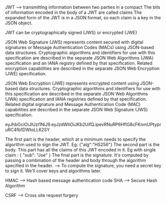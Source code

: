 JWT --> transmitting information between two parties in a compact
The bits of information encoded in the body of a JWT are called claims
The expanded form of the JWT is in a JSON format, so each claim is a key in the JSON object.

JWT can be cryptographically signed (JWS) or encrypted (JWE)


JSON Web Signature (JWS) represents content secured with digital signatures or Message Authentication Codes (MACs) 
using JSON-based data structures.  Cryptographic algorithms and identifiers for use with this specification are described in the separate JSON Web Algorithms (JWA) 
specification and an IANA registry defined by that specification.  Related 
encryption capabilities are described in the separate 
JSON Web Encryption (JWE) specification.

JSON Web Encryption (JWE) represents encrypted content 
using JSON-based data structures.  Cryptographic algorithms and identifiers for use with this specification are described in the separate JSON Web Algorithms (JWA) 
specification and IANA registries defined by that specification.  Related
digital signature and Message Authentication Code (MAC) capabilities are described in the separate
JSON Web Signature (JWS) specification.


eyJhbGciOiJIUzI1NiJ9.eyJzdWIiOiJKb2UifQ.ipevRNuRP6HflG8cFKnmUPtypruRC4fb1DWtoLL62SY

The first part is the header, which at a minimum needs to specify the algorithm used to sign the JWT. Eg: {"alg":"HS256"}
The second part is the body. This part has all the claims of this JWT encoded in it. Eg with single claim : { "sub": "Joe" } 
The final part is the signature. It's computed by passing a combination of the header and body through the algorithm specified in the header.
        --> To compute the signature, you need a secret key to sign it. We'll cover keys and algorithms later.
        
HMAC --> Hash based message authentication code
SHA  --> Secure Hash Algorithm

CSRF --> Cross site request forgery
